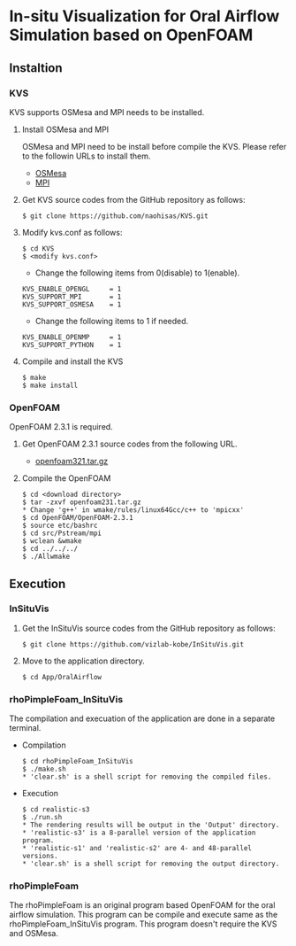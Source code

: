 # In-situ Visualization for Oral Airflow Simulation based on OpenFOAM

## Instaltion

### KVS
KVS supports OSMesa and MPI needs to be installed.

1. Install OSMesa and MPI

    OSMesa and MPI need to be install before compile the KVS. Please refer to the followin URLs to install them.<br>
    - [OSMesa](https://github.com/naohisas/KVS/blob/develop/Source/SupportOSMesa/README.md)
    - [MPI](https://github.com/naohisas/KVS/blob/develop/Source/SupportMPI/README.md)

2. Get KVS source codes from the GitHub repository as follows:
    ```
    $ git clone https://github.com/naohisas/KVS.git
    ```

3. Modify kvs.conf as follows:
    ```
    $ cd KVS
    $ <modify kvs.conf>
    ```

    - Change the following items from 0(disable) to 1(enable).<br>
    ```
    KVS_ENABLE_OPENGL     = 1
    KVS_SUPPORT_MPI       = 1
    KVS_SUPPORT_OSMESA    = 1
    ```
    - Change the following items to 1 if needed. <br>
    ```
    KVS_ENABLE_OPENMP     = 1
    KVS_SUPPORT_PYTHON    = 1
    ```

4. Compile and install the KVS
    ```
    $ make
    $ make install
    ```

### OpenFOAM
OpenFOAM 2.3.1 is required.

1. Get OpenFOAM 2.3.1 source codes from the following URL.

    - [openfoam321.tar.gz](https://www.dropbox.com/s/aa8azaz2jt0inta/openfoam231.tar.gz?dl=0)

2. Compile the OpenFOAM
    ```
    $ cd <download directory>
    $ tar -zxvf openfoam231.tar.gz 
    * Change 'g++' in wmake/rules/linux64Gcc/c++ to 'mpicxx'
    $ cd OpenFOAM/OpenFOAM-2.3.1
    $ source etc/bashrc
    $ cd src/Pstream/mpi 
    $ wclean &wmake 
    $ cd ../../../
    $ ./Allwmake
    ```

## Execution

### InSituVis

1. Get the InSituVis source codes from the GitHub repository as follows:
    ```
    $ git clone https://github.com/vizlab-kobe/InSituVis.git
    ```

2. Move to the application directory.
    ```
    $ cd App/OralAirflow
    ```

### rhoPimpleFoam_InSituVis
The compilation and execuation of the application are done in a separate terminal.

- Compilation<br>
    ```
    $ cd rhoPimpleFoam_InSituVis
    $ ./make.sh
    * 'clear.sh' is a shell script for removing the compiled files.
    ```

- Execution<br>
    ```
    $ cd realistic-s3
    $ ./run.sh
    * The rendering results will be output in the 'Output' directory.
    * 'realistic-s3' is a 8-parallel version of the application program.
    * 'realistic-s1' and 'realistic-s2' are 4- and 48-parallel versions.
    * 'clear.sh' is a shell script for removing the output directory.
    ```

### rhoPimpleFoam
The rhoPimpleFoam is an original program based OpenFOAM for the oral airflow simulation. This program can be compile and execute same as the rhoPimpleFoam_InSituVis program. This program doesn't require the KVS and OSMesa.


